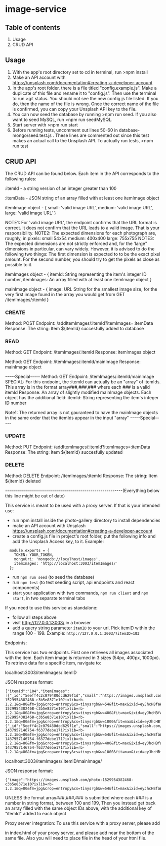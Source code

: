 # image-service

## Table of contents
1. Usage
2. CRUD API

## Usage

1. With the app's root directory set to cd in terminal, run >npm install
2. Make an API account with https://unsplash.com/documentation#creating-a-developer-account
3. In the app's root folder, there is a file titled "config.example.js". Make a duplicate of this file and rename it to "config.js". Then use the terminal to run >git status. You should not see the new config.js file listed. If you do, then the name of the file is wrong. Once the correct name of the file is confirmed, you can copy your Unsplash API key to the file.
4. You can now seed the database by running >npm run seed. If you also want to seed MySQL, run >npm run seedMySQL.
5. Start server with >npm run start
6. Before running tests, uncomment out lines 50-60 in database-mongo/seed.test.js . These lines are commented out since this test makes an actual call to the Unsplash API. To actually run tests, >npm run test

## CRUD API

The CRUD API can be found below. Each item in the API corresponds to the following rules:

:itemId -  a string version of an integer greater than 100

:itemData - JSON string of an array filled with at least one itemImage object

itemImage object - {
  small: 'valid image URL',
  medium: 'valid image URL',
  large: 'valid image URL'
}

NOTE1: For 'valid image URL', the endpoint confirms that the URL format is correct. It does not confirm that the URL leads to a valid image. That is your responsibility.
NOTE2: The expected dimensions for each photograph are, roughly, in pixels:
  small 54x54
  medium: 400x400
  large: 755x755
NOTE3: The expected dimensions are not strictly enforced and, for the 'large" dimensions in particular, can vary widely. However, it is advised to do the following two things: The first dimension is expected to to be the exact pixel amount. For the second number, you should try to get the pixels as close as possible to it.

itemImages object - {
  itemId: String representing the item's integer ID number,
  itemImages: An array filled with at least one itemImage object
}

mainImage object - {
image: URL String for the smallest image size, for the very first image found in the array you would get from GET /itemImages/:itemId
}


### CREATE

Method: POST
Endpoint: /addItemImages/:itemId?itemImages=:itemData
Response: The string: Item ${itemId} succesfully added to database


### READ

Method: GET
Endpoint: /itemImages/:itemId
Response: itemImages object


Method: GET
Endpoint: /itemImages/:itemId/mainImage
Response: mainImage object

-----Special-----
Method: GET
Endpoint: /itemImages/:itemId/mainImage
SPECIAL: For this endpoint, the :itemId can actually be an "array" of itemIds. This array is in the format array###,###,### where each ### is a valid itemId
Response: An array of slightly modified mainImage objects. Each object has the additional field: itemId: String representing the item's integer ID number

Note1: The returned array is not gauranteed to have the mainImage objects in the same order that the itemIds appear in the input "array"
-----Special-----


### UPDATE

Method: PUT
Endpoint: /addItemImages/:itemId?itemImages=:itemData
Response: The string: Item ${itemId} succesfully updated


### DELETE

Method: DELETE
Endpoint: /itemImages/:itemId
Response: The string: Item ${itemId} deleted



-----------------------------------------------------------(Everything below this line might be out of date)

This service is meant to be used with a proxy server. If that is your intended use:

- run npm install inside the photo-gallery directory to install dependencies
- make an API account with Unsplash https://unsplash.com/documentation#creating-a-developer-account
- create a config.js file in project's root folder, put the following info and add the Unsplash Access key,  to it. Example:
```
  module.exports = {
    TOKEN: YOUR_TOKEN,
    mongoUri: 'mongodb://localhost/images',
    itemImages: 'http://localhost:3003/itemImages/'
  };
```
- run `npm run seed` (to seed the database)
- run `npm test` (to test seeding script, api endpoints and react components)
- start your application with two commands, `npm run client` and `npm start`, in two separate terminal tabs

If you need to use this service as standalone:

- follow all steps above
- visit http://127.0.0.1:3003/ in a browser
- add a query string parameter `itemID` to your url. Pick itemID within the range 100 - 199.
Example: `http://127.0.0.1:3003/?itemID=103`

Endpoints:

This service has two endpoints. First one retrieves all images associated with the item. Each item image is returned in 3 sizes (54px, 400px, 1000px). To retrieve data for a specific item, navigate to:

localhost:3003/itemImages/:itemID

JSON response format:

```
{"itemId":"104","itemImages":[{"_id":"5eeff4c2c079480dcd629f1d","small":"https://images.unsplash.com/photo-1529954382468-c3b5e8371e10?ixlib=rb-1.2.1&q=80&fm=jpg&crop=entropy&cs=tinysrgb&w=54&fit=max&ixid=eyJhcHBfaWQiOjE0MjE3OH0","medium":"https://images.unsplash.com/photo-1529954382468-c3b5e8371e10?ixlib=rb-1.2.1&q=80&fm=jpg&crop=entropy&cs=tinysrgb&w=400&fit=max&ixid=eyJhcHBfaWQiOjE0MjE3OH0","large":"https://images.unsplash.com/photo-1529954382468-c3b5e8371e10?ixlib=rb-1.2.1&q=80&fm=jpg&crop=entropy&cs=tinysrgb&w=1000&fit=max&ixid=eyJhcHBfaWQiOjE0MjE3OH0"},{"_id":"5eeff4c2c079480dcd629f1e","small":"https://images.unsplash.com/photo-1437957146754-f6377debe171?ixlib=rb-1.2.1&q=80&fm=jpg&crop=entropy&cs=tinysrgb&w=54&fit=max&ixid=eyJhcHBfaWQiOjE0MjE3OH0","medium":"https://images.unsplash.com/photo-1437957146754-f6377debe171?ixlib=rb-1.2.1&q=80&fm=jpg&crop=entropy&cs=tinysrgb&w=400&fit=max&ixid=eyJhcHBfaWQiOjE0MjE3OH0","large":"https://images.unsplash.com/photo-1437957146754-f6377debe171?ixlib=rb-1.2.1&q=80&fm=jpg&crop=entropy&cs=tinysrgb&w=1000&fit=max&ixid=eyJhcHBfaWQiOjE0MjE3OH0"}]}

```

localhost:3003/itemImages/:itemID/mainImage/

JSON response format:

```
{"image":"https://images.unsplash.com/photo-1529954382468-c3b5e8371e10?ixlib=rb-1.2.1&q=80&fm=jpg&crop=entropy&cs=tinysrgb&w=54&fit=max&ixid=eyJhcHBfaWQiOjE0MjE3OH0"}

```

UNLESS the format array###,###,### is submitted where each ### is a number in string format, between 100 and 199, Then you instead get back an array filled with the same object IDs above, with the additional key of "itemId" added to each object

Proxy server integration:
To use this service with a proxy server, please add <div id="gallery"></div> in index.html of your proxy server, and please add <script type="text/javascript" src="http://localhost:3003/bundle.js"></script> near the bottom of the same file. Also you will need to place <link rel="stylesheet" href="http://localhost:3003/style.css"></link> file in the head of your html file.
